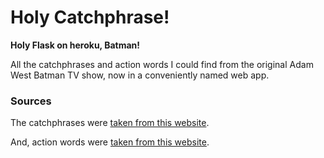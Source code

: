 Holy Catchphrase!
=================

**Holy Flask on heroku, Batman!**

All the catchphrases and action words I could find from the original
Adam West Batman TV show, now in a conveniently named web app.


### Sources ###

The catchphrases were [taken from this website](http://adamwest.tripod.com/robin.htm).

And, action words were [taken from this website](http://www.usfamily.net/web/wpattinson/otr/batman/batfgtwd.htm).
